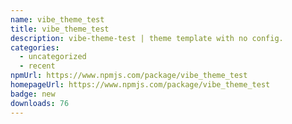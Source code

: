 ```yaml
---
name: vibe_theme_test
title: vibe_theme_test
description: vibe-theme-test | theme template with no config.
categories:
  - uncategorized
  - recent
npmUrl: https://www.npmjs.com/package/vibe_theme_test
homepageUrl: https://www.npmjs.com/package/vibe_theme_test
badge: new
downloads: 76
---
```

